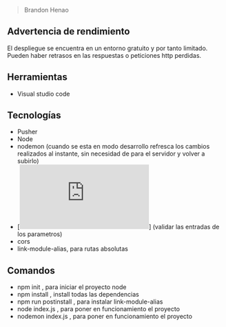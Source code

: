 > Brandon Henao


## Advertencia de rendimiento
El despliegue se encuentra en un entorno gratuito y por tanto limitado. Pueden haber retrasos en las respuestas o peticiones http perdidas.


## Herramientas
- Visual studio code


## Tecnologías
- Pusher
- Node
- nodemon (cuando se esta en modo desarrollo refresca los cambios realizados al instante, sin necesidad de para el servidor y volver a subirlo)
- [![express-validator](https://express-validator.github.io/docs/custom-error-messages.html)] (validar las entradas de los parametros)
- cors
- link-module-alias, para rutas absolutas




## Comandos
- npm init , para iniciar el proyecto node
- npm install , install todas las dependencias
- npm run postinstall , para instalar link-module-alias
- node index.js , para poner en funcionamiento el proyecto
- nodemon index.js  , para poner en funcionamiento el proyecto
